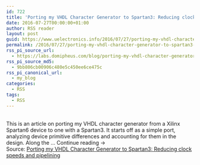 ```yaml
---
id: 722
title: 'Porting my VHDL Character Generator to Spartan3: Reducing clock speeds and pipelining'
date: 2016-07-27T00:00:00+01:00
author: RSS reader
layout: post
guid: https://www.uelectronics.info/2016/07/27/porting-my-vhdl-character-generator-to-spartan3-reducing-clock-speeds-and-pipelining/
permalink: /2016/07/27/porting-my-vhdl-character-generator-to-spartan3-reducing-clock-speeds-and-pipelining/
rss_pi_source_url:
  - https://labs.domipheus.com/blog/porting-my-vhdl-character-generator-to-spartan3-reducing-clock-speeds-and-pipelining/
rss_pi_source_md5:
  - 9bb806cb00906c480e5c450ee6ce475c
rss_pi_canonical_url:
  - my_blog
categories:
  - RSS
tags:
  - RSS
---
```

&#013;  
This is an article on porting my VHDL character generator from a Xilinx Spartan6 device to one with a Spartan3. It starts off as a simple port, analyzing device primitive differences and accounting for them in the design. Along the … Continue reading →&#013;  
Source: <a href="https://labs.domipheus.com/blog/porting-my-vhdl-character-generator-to-spartan3-reducing-clock-speeds-and-pipelining/" target="_blank">Porting my VHDL Character Generator to Spartan3: Reducing clock speeds and pipelining</a>